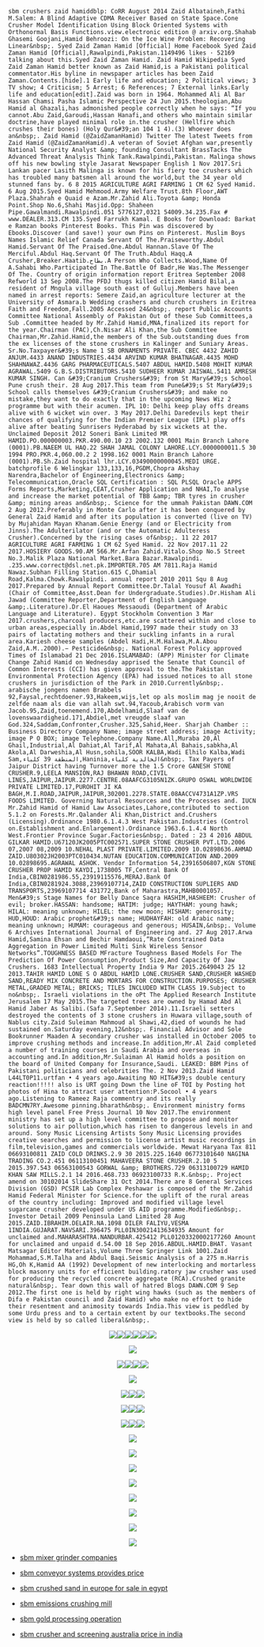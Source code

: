 
```
sbm crushers zaid hamiddblp: CoRR August 2014 Zaid Albataineh,Fathi M.Salem: A Blind Adaptive CDMA Receiver Based on State Space.Cone Crusher Model Identification Using Block Oriented Systems with Orthonormal Basis Functions.view.electronic edition @ arxiv.org.Shahab Ghasemi Goojani,Hamid Behroozi: On the Ice Wine Problem: Recovering Linear&nbsp;. Syed Zaid Zaman Hamid [Official] Home Facebook Syed Zaid Zaman Hamid [Official],Rawalpindi,Pakistan.1149496 likes · 52169 talking about this.Syed Zaid Zaman Hamid. Zaid Hamid Wikipedia Syed Zaid Zaman Hamid better known as Zaid Hamid,is a Pakistani political commentator.His byline in newspaper articles has been Zaid Zaman.Contents.[hide].1 Early life and education; 2 Political views; 3 TV show; 4 Criticism; 5 Arrest; 6 References; 7 External links.Early life and education[edit].Zaid was born in 1964. Mohammed Ali Al Bar Hassan Chamsi Pasha Islamic Perspective 24 Jun 2015.theologian,Abu Hamid al Ghazali,has admonished people correctly when he says: “If you cannot.Abu Zaid,Garoudi,Hassan Hanafi,and others who maintain similar doctrine,have played minimal role in.the crusher (Hellfire which crushes their bones) (Holy Qur&#39;an 104 1 4).(3) Whoever does an&nbsp;. Zaid Hamid (@ZaidZamanHamid) Twitter The latest Tweets from Zaid Hamid (@ZaidZamanHamid).A veteran of Soviet Afghan war,presently National Security Analyst &amp; founding Consultant BrassTacks The Advanced Threat Analysis Think Tank.Rawalpindi,Pakistan. Malinga shows off his new bowling style Jasarat Newspaper English 1 Nov 2017.Sri Lankan pacer Lasith Malinga is known for his fiery toe crushers which has troubled many batsmen all around the world,but the 34 year old stunned fans by. 6 8 2015 AGRICULTURE AGRI FARMING 1 CM 62 Syed Hamid. 6 Aug 2015.Syed Hamid Mehmood.Army Welfare Trust.8th Floor,AWT Plaza.Shahrah e Quaid e Azam.Mr.Zahid Ali.Toyota &amp; Honda Point.Shop No.6,Shahi Masjid.Opp: Shaheen Pipe.Gawalmandi.Rawalpindi.051 5776127,0321 54009.34.235.Fax # www.DEALER.313.CM 135.Syed Farrukh Kamal. E Books for Download: Barkat e Ramzan books Pinterest Books. This Pin was discovered by Ebooks.Discover (and save!) your own Pins on Pinterest. Muslim Boys Names Islamic Relief Canada Servant Of The.Praiseworthy.Abdul Hamid.Servant Of The Praised.One.Abdul Hannan.Slave Of The Merciful.Abdul Haq.Servant Of The Truth.Abdul Haqq.A Crusher,Breaker.Haatib.بطاح.A Person Who Collects.Wood,Name Of A.Sahabi Who.Participated In The.Battle Of Badr,He Was.The Messenger Of The. Country of origin information report Eritrea September 2008 Refworld 13 Sep 2008.The PFDJ thugs killed citizen Hamid Bilal,a resident of Mngula village south east of Gulluj.Members have been named in arrest reports: Semere Zaid,an agriculture lecturer at the University of Asmara.b Wedding crashers and church crushers in Eritrea Faith and Freedom,Fall.2005 Accessed 24&nbsp;. report Public Accounts Committee National Assembly of Pakistan Out of these Sub Committees,a Sub .Committee headed by Mr.Zahid Hamid,MNA,finalized its report for the year.Chairman (PAC),Ch.Nisar Ali Khan,the Sub Committee Chairman,Mr.Zahid.Hamid,the members of the Sub.outstanding dues from the ex licenses of the stone crushers in Kalinger and Suniary Areas. Sr.No.Taxpayer&#39;s Name 1 SB ORNAMENTS PRIVATE. CBEC 4432 ZAHID ANJUM.4433 ANAND INDUSTRIES.4434 ARVIND KUMAR BHATNAGAR.4435 MOHD SHAHNAWAZ.4436 GARG PHARMACEUTICALS.5407 ABDUL HAMID.5408 MOHIT KUMAR AGRAWAL.5409 G.B.S.DISTRIBUTORS.5410 SUDHEER KUMAR JAISWAL.5411 AMRESH KUMAR SINGH. Can &#39;Cranium Crushers&#39; from St Mary&#39;s School Pune crush their. 28 Aug 2017.This team from Pune&#39;s St Mary&#39;s School calls themselves &#39;Cranium Crushers&#39; and make no mistake,they want to do exactly that in the upcoming News Wiz 2 programme but with their acumen. IPL 10: Delhi keep play offs dreams alive with 6 wicket win over. 3 May 2017.Delhi Daredevils kept their chances of qualifying for the Indian Premier League (IPL) play offs alive after beating Sunrisers Hyderabad by six wickets at the. Unclaimed Deposit 2012 Soneri Bank Limited MR HAMID.PO.000000003.PKR.490.00.10 23 2002.132 0001 Main Branch Lahore (0001).PB.NAEEM UL HAQ.22 SHAH JAMAL COLONY LAHORE.LCY.0000000011.5 30 1994 PRO.PKR.4,060.00.2 2 1998.162 0001 Main Branch Lahore (0001).PB.Sh.Zaid hospital lhr.LCY.03490000000045.MEDI URGE. batchprofile 6 Welingkar 133,133,16,PGDM,Chopra Akshay Narendra,Bachelor of Engineering,Electronics &amp; Telecommunication,Oracle SQL Certification : SQL PLSQL Oracle APPS Forms Reports,Marketing,CEAT,Crusher Application and NHAI,To analyse and increase the market potential of TBB &amp; TBR tyres in crusher &amp; mining areas and&nbsp;. Science for the ummah Pakistan DAWN.COM 2 Aug 2012.Preferably in Monte Carlo after it has been conquered by General Zaid Hamid and after its population is converted (live on TV) by Mujahidan Mayan Khanam.Genie Energy (and or Electricity from Jinns).The Adulterilator (and or the Automatic Adulteress Crusher).Concerned by the rising cases of&nbsp;. 11 22 2017 AGRICULTURE AGRI FARMING 1 CM 62 Syed Hamid. 22 Nov 2017.11 22 2017.HOSIERY GOODS.90.AM 566.Mr.Arfan Zahid.Vitalo.Shop No.5 Street No.3.Malik Plaza National Market.Bara Bazar.Rawalpindi. .235.www.correct@dsl.net.pk.IMPORTER.705 AM 7811.Raja Hamid Nawaz.Subhan Filling Station.615 C,Dhamial Road,Kalma.Chowk.Rawalpindi. annual report 2010 2011 Squ 8 Aug 2017.Prepared by Annual Report Committee.Dr.Talal Yousuf Al Awadhi (Chair of Committee,Asst.Dean for Undergraduate.Studies).Dr.Hisham Ali Jawad (Committee Reporter,Department of English Language &amp;.Literature).Dr.El Haoues Messaoudi (Department of Arabic Language and Literature). Egypt Stockholm Convention 3 Mar 2017.crushers,charcoal producers,etc.are scattered within and close to urban areas,especially in.Abdel Hamid,1997 made their study on 33 pairs of lactating mothers and their suckling infants in a rural area.Kariesh cheese samples (Abdel Hadi,H.M.Halawa,M.A.Abou Zaid,A.M..2000).− Pesticide&nbsp;. National Forest Policy approved Times of Islamabad 21 Dec 2016.ISLAMABAD: (APP) Minister for Climate Change Zahid Hamid on Wednesday apprised the Senate that Council of Common Interests (CCI) has given approval to the.The Pakistan Environmental Protection Agency (EPA) had issued notices to all stone crushers in jurisdiction of the Park in 2010.Currently&nbsp;. arabische jongens namen Brabbels 92,Faysal,rechtdoener.93,Hakeem,wijs,let op als moslim mag je nooit de zelfde naam als die van allah swt.94,Yacoub,Arabisch vorm van Jacob.95,Zaid,toenemend.170,Abdelhamid,Slaaf van de lovenswaardigheid.171,Abdiel,met vreugde slaaf van God.324,Saddam,Confronter,Crusher.325,Sahid,Heer. Sharjah Chamber :: Business Directory Company Name; image street address; image Activity; image P O BOX; image Telephone.Company Name.All,Muraba 20,Al Ghail,Industrial,Al Dahiat,Al Tarif,Al Mahata,Al Bahais,sabkha,Al Akola,Al Darweshia,Al Husn,sohila,SOOR KALBA,Wadi Elhilo Kalba,Wadi Sam,المنطقة 39 كلباء,Haninia,الخالدية كلباء&nbsp;. Tax Payers of Jaipur District having Turnover more the 1.5 Crore GANESH STONE CRUSHER.9,LEELA MANSION,RAJ BHAWAN ROAD,CIVIL LINES,JAIPUR,JAIPUR.2277.CENTRE.08AAFCG3105N1ZK.GRUPO OSWAL WORLDWIDE PRIVATE LIMITED.17,PUROHIT JI KA BAGH,M.I.ROAD,JAIPUR,JAIPUR,302001.2278.STATE.08AACCV4731A1ZP.VRS FOODS LIMITED. Governing Natural Resources and the Processes and. IUCN Mr.Zahid Hamid of Hamid Law Associates,Lahore,contributed to section 5.1.2 on Forests.Mr.Qalander Ali Khan,District and.Crushers (Licensing).Ordinance 1980.6.1.4.3 West Pakistan.Industries (Control on.Establishment and.Enlargement).Ordinance 1963.6.1.4.4 North West.Frontier Province Sugar.Factories&nbsp;. Dated : 23 4 2016 ABDUL GILKAR HAMID.U67120JK2005PTC002571.SUPER STONE CRUSHER PVT.LTD.2006 07,2007 08,2009 10.NEHAL PLAST PRIVATE.LIMITED.2009 10.02898636.AHMAD ZAID.U80302JH2003PTC010434.NUTAN EDUCATION.COMMUNICATION AND.2009 10.02898695.AGRAWAL ASHOK. Vendor Information 54,23916506807,KGN STONE CRUSHER PROP HAMID KAYDI,1738005 TF,Central Bank Of India,CBIN0281986.55,23919115576,MERAJ.Bank Of India,CBIN0281924.3088,23969107714,ZAID CONSTRUCTION SUPLIERS AND TRANSPORTS,23969107714 431772,Bank of Maharastra,MAHB0001057. Men&#39;s Stage Names for Belly Dance Saqra HASHIM,HASHEEM: Crusher of evil; broker.HASSAN: handsome; HATIM: judge; HAYTHAM: young hawk; HILAL: meaning unknown; HILEL: the new moon; HISHAM: generosity; HUD,HOUD: Arabic prophet&#39;s name; HUDHAYFAH: old Arabic name; meaning unknown; HUMAM: courageous and generous; HUSAIN,&nbsp;. Volume 6 Archives International Journal of Engineering and. 27 Aug 2017.Arwa Hamid,Samina Ehsan and Bechir Hamdaoui,“Rate Constrained Data Aggregation in Power Limited Multi Sink Wireless Sensor Networks”.TOUGHNESS BASED MFracture Toughness Based Models For The Prediction Of Power Consumption,Product Size,And Capacity Of Jaw Crushers. 1683 Intellectual Property India 9 Mar 2015.2649043 25 12 2013.TAHIR HAMID LONE S O ABDUL HAMID LONE.CRUSHER SAND,CRUSHER WASHED SAND,READY MIX CONCRETE AND MORTARS FOR CONSTRUCTION.PURPOSES; CRUSHER METAL,GRADED METAL; BRICKS; TILES INCLUDED WITH CLASS 19.Subject to no&nbsp;. Israeli violations in the oPt The Applied Research Institute Jerusalem 17 May 2015.The targeted trees are owned by Hamad Abd Al Hamid Jaber As Salibi.(Safa 7.September 2014).11.Israeli setters destroyed the contents of 3 stone crushers in Huwara village,south of Nablus city.Zaid Suleiman Mahmoud al Shawi,42,died of wounds he had sustained on.Saturday evening,12&nbsp;. Financial Advisor and Sole Bookrunner Maaden A secondary crusher was installed in October 2005 to improve crushing methods and increase.In addition,Mr.Al Zaid completed a number of training courses in Saudi Arabia and overseas in accounting and.In addition,Mr.Sulaiman Al Hamid holds a position on the board of United Company for Insurance,Saudi. LEAKED: BBM Pins of Pakistani politicians and celebrities The. 2 Nov 2013.Zaid Hamid L44LT0P11.urtfan • 4 years ago.Awaiting NO HIT&#39;s double century reaction!!!!! also is URT going Down the line oF TOI by Posting hot photos of Hina to attract user attention:P.Socool • 4 years ago.Listening to Rameez Raja commentry and its really BADCMN7RY.Awesome pinning.bharath&nbsp;. Environment ministry forms high level panel Free Press Journal 10 Nov 2017.The environment ministry has set up a high level committee to propose and monitor solutions to air pollution,which has risen to dangerous levels in and around. Sony Music Licensing Artists Sony Music Licensing provides creative searches and permission to license artist music recordings in film,television,games and commercials worldwide. Mewat Haryana Tax 811 06693100811 ZAID COLD DRINKS.2.9 30 2015.225.1640 06773101640 NAGINA TRADING CO.2.451 06113100451 MAHAVEERA STONE CRUSHER.2.10 5 2015.397.543 06563100543 GORWAL &amp; BROTHERS.729 06313100729 HAMID KHAN SAW MILLS.2.1 14 2016.468.733 06923100733 R.K.&nbsp;. Project amend on 30102014 SlideShare 31 Oct 2014.There are 8 General Services Division (GSD) PCSIR Lab Complex Peshawar is composed of the Mr.Zahid Hamid Federal Minister for Science.for the uplift of the rural areas of the country including: Improved and modified village level sugarcane crusher developed under US AID programme.Modified&nbsp;. Investor Detail 2009 Peninsula Land Limited 28 Aug 2015.ZAID.IBRAHIM.DELAIR.NA.1098 DILER FALIYU,VESMA 1INDIA.GUJARAT.NAVSARI.396475 PLL0IN30021413634935 Amount for unclaimed and.MAHARASHTRA.NANDURBAR.425412 PLL01203320002177260 Amount for unclaimed and unpaid d.54.00 18 Sep 2016.ABDUL.HAMID.BHAT. Vasant Matsagar Editor Materials,Volume Three Springer Link 1001.Zaid Mohammad,S.M.Talha and Abdul Baqi.Seismic Analysis of a 275 m.Harris HG,Oh K,Hamid AA (1992) Development of new interlocking and mortarless block masonry units for efficient building.ratory jaw crusher was used for producing the recycled concrete aggregate (RCA).Crushed granite natural&nbsp;. Tear down this wall of hatred Blogs DAWN.COM 9 Sep 2012.The first one is held by right wing hawks (such as the members of Difa e Pakistan council and Zaid Hamid) who make no effort to hide their resentment and animosity towards India.This view is peddled by some Urdu press and to a certain extent by our textbooks.The second view is held by so called liberal&nbsp;. 
```

<div align="center">
  
<a rel="nofollow" href="https://m.shibang-china.com?f=github&k=sbm+crushers+zaid+hamid"><img src="https://static.shibang-china.com/en/l.png"></a><img src="https://static.shibang-china.com/en/hw.png"><a rel="nofollow" href="https://m.shibang-china.com/product/?f=github&k=sbm+crushers+zaid+hamid"><img src="https://static.shibang-china.com/en/p.png"></a><a rel="nofollow" href="https://m.shibang-china.com/cases/?f=github&k=sbm+crushers+zaid+hamid"><img src="https://static.shibang-china.com/en/c.png"></a><a rel="nofollow" href="https://m.shibang-china.com/news/?f=github&k=sbm+crushers+zaid+hamid"><img src="https://static.shibang-china.com/en/n.png"></a><a rel="nofollow" href="https://m.shibang-china.com?f=github&k=sbm+crushers+zaid+hamid"><img src="https://static.shibang-china.com/en/m.png"></a>

<a rel="nofollow" href="https://m.shibang-china.com/product/?f=github&k=sbm+crushers+zaid+hamid"><img src="https://static.shibang-china.com/en/b.jpg"></a>
  
<a rel="nofollow" href="https://m.shibang-china.com/solution-aggregate.html?f=github&k=sbm+crushers+zaid+hamid"><img src="https://static.shibang-china.com/en/a.jpg"></a><a rel="nofollow" href="https://m.shibang-china.com/solution-mine.html?f=github&k=sbm+crushers+zaid+hamid"><img src="https://static.shibang-china.com/en/m.jpg"></a><a rel="nofollow" href="https://m.shibang-china.com/solution-mill.html?f=github&k=sbm+crushers+zaid+hamid"><img src="https://static.shibang-china.com/en/g.jpg"></a><a rel="nofollow" href="https://m.shibang-china.com/solution-epc.html?f=github&k=sbm+crushers+zaid+hamid"><img src="https://static.shibang-china.com/en/e.jpg"></a>

<a rel="nofollow" href="https://m.shibang-china.com/product/?f=github&k=sbm+crushers+zaid+hamid"><img src="https://static.shibang-china.com/en/a-p.png"></a>

<a rel="nofollow" href="https://m.shibang-china.com/product/crusher/c6x.html?f=github&k=sbm+crushers+zaid+hamid"><img src="https://static.shibang-china.com/en/j.jpg"></a><a rel="nofollow" href="https://m.shibang-china.com/product/crusher/ci5x.html?f=github&k=sbm+crushers+zaid+hamid"><img src="https://static.shibang-china.com/en/i.jpg"></a><a rel="nofollow" href="https://m.shibang-china.com/product/crusher/hst.html?f=github&k=sbm+crushers+zaid+hamid"><img src="https://static.shibang-china.com/en/c.jpg"></a>

<a rel="nofollow" href="https://m.shibang-china.com/product/mill/mtw.html?f=github&k=sbm+crushers+zaid+hamid"><img src="https://static.shibang-china.com/en/mtw.jpg"></a><a rel="nofollow" href="https://m.shibang-china.com/product/mill/scm.html?f=github&k=sbm+crushers+zaid+hamid"><img src="https://static.shibang-china.com/en/scm.jpg"></a><a rel="nofollow" href="https://m.shibang-china.com/product/mill/lm.html?f=github&k=sbm+crushers+zaid+hamid"><img src="https://static.shibang-china.com/en/lm.jpg"></a>

<a rel="nofollow" href="https://m.shibang-china.com/product/sand/vsi6x.html?f=github&k=sbm+crushers+zaid+hamid"><img src="https://static.shibang-china.com/en/6x.jpg"></a><a rel="nofollow" href="https://m.shibang-china.com/product/sand/vu.html?f=github&k=sbm+crushers+zaid+hamid"><img src="https://static.shibang-china.com/en/vu.jpg"></a><a rel="nofollow" href="https://m.shibang-china.com/product/mobile/klun.html?f=github&k=sbm+crushers+zaid+hamid"><img src="https://static.shibang-china.com/en/k.jpg"></a>

<a rel="nofollow" href="https://m.shibang-china.com/cases/?f=github&k=sbm+crushers+zaid+hamid"><img src="https://static.shibang-china.com/en/case.png"></a>

<a rel="nofollow" href="https://m.shibang-china.com/cases/aggregate/202.html?f=github&k=sbm+crushers+zaid+hamid"><img src="https://static.shibang-china.com/en/c-1.jpg"></a>

<a rel="nofollow" href="https://m.shibang-china.com/cases/aggregate/203.html?f=github&k=sbm+crushers+zaid+hamid"><img src="https://static.shibang-china.com/en/c-2.jpg"></a>

<a rel="nofollow" href="https://m.shibang-china.com/cases/mill/123.html?f=github&k=sbm+crushers+zaid+hamid"><img src="https://static.shibang-china.com/en/c-3.jpg"></a>

<a rel="nofollow" href="https://m.shibang-china.com/contact_us.html?f=github&k=sbm+crushers+zaid+hamid"><img src="https://static.shibang-china.com/en/contact.png"></a>

<a rel="nofollow" href="https://swt.shibang-china.com/?f=github&k=sbm+crushers+zaid+hamid"><img src="https://static.shibang-china.com/en/chat.png"></a>

<a rel="nofollow" href="https://whatsapp.shibangsoft.com/WhatsApp.php?f=github&k=sbm+crushers+zaid+hamid"><img src="https://static.shibang-china.com/en/whatsapp.png"></a>

<a rel="nofollow" href="https://m.shibang-china.com/?f=github&k=sbm+crushers+zaid+hamid"><img src="https://static.shibang-china.com/en/website.png"></a>

</div>


* [sbm mixer grinder companies](sbm%20mixer%20grinder%20companies.md)

* [sbm conveyor systems provides price](sbm%20conveyor%20systems%20provides%20price.md)

* [sbm crushed sand in europe for sale in egypt](sbm%20crushed%20sand%20in%20europe%20for%20sale%20in%20egypt.md)

* [sbm emissions crushing mill](sbm%20emissions%20crushing%20mill.md)

* [sbm gold processing operation](sbm%20gold%20processing%20operation.md)

* [sbm crusher and screening australia price in india](sbm%20crusher%20and%20screening%20australia%20price%20in%20india.md)